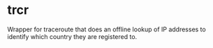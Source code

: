 # trcr
Wrapper for traceroute that does an offline lookup of IP addresses to identify which country they are registered to.
